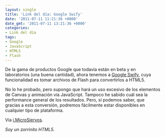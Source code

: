 ```yaml
---
layout: single
title: 'Link del día: Google Swify'
date: '2011-07-11 11:21:36 +0000'
date_gmt: '2011-07-11 13:21:36 +0000'
categories:
- Link del día
tags:
- Google
- JavaScript
- HTML5
- Flash
---
```


De la gama de productos Google que todavía están en beta y en laboratorios (una buena cantidad), ahora tenemos a [Google Swify](http://swiffy.googlelabs.com/), cuya funcionalidad es tomar archivos de Flash para convertirlos a HTML5.

No lo he probado, pero supongo que hará un uso excesivo de los elementos de Canvas y animación via JavaScript. Tampoco he sabido cuál sea la performance general de los resultados. Pero, sí podemos saber, que gracias a esta conversión, podremos fácilmente estar disponibles en cualquier tipo de plataforma.

Via [i.MicroSiervos](http://i.microsiervos.com/ordenadores/google-swiffy.html).

_Soy un zorrinito HTML5._
